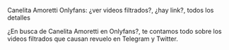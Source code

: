 Canelita Amoretti Onlyfans: ¿ver videos filtrados?, ¿hay link?, todos los detalles

¿En busca de Canelita Amoretti en Onlyfans?, te contamos todo sobre los videos filtrados que causan revuelo en Telegram y Twitter.

